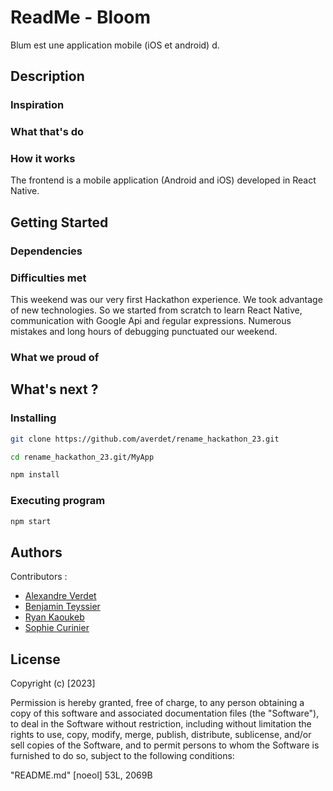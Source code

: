 # ReadMe - Bloom

Blum est une application mobile (iOS et android) d.

## Description
### Inspiration

### What that's do

### How it works
The frontend is a mobile application (Android and iOS) developed in React Native.

## Getting Started

### Dependencies

### Difficulties met
This weekend was our very first Hackathon experience. We took advantage of new technologies. So we started from scratch to learn React Native, communication with Google Api and ŕegular expressions. Numerous mistakes and long hours of debugging punctuated our weekend.

### What we proud of

## What's next ?


### Installing
```bash
git clone https://github.com/averdet/rename_hackathon_23.git

cd rename_hackathon_23.git/MyApp

npm install
```
### Executing program

```bash
npm start
```

## Authors
Contributors :
- [Alexandre Verdet](https://github.com/averdet)
- [Benjamin Teyssier](https://github.com/benjaminteyssier)
- [Ryan Kaoukeb](https://github.com/RyanKaoukeb)
- [Sophie Curinier](https://github.com/SophieCurinier)

## License
Copyright (c) [2023]

Permission is hereby granted, free of charge, to any person obtaining a copy of this software and associated documentation files (the "Software"), to deal in the Software without restriction, including without limitation the rights to use, copy, modify, merge, publish, distribute, sublicense, and/or sell copies of the Software, and to permit persons to whom the Software is furnished to do so, subject to the following conditions:

"README.md" [noeol] 53L, 2069B 
